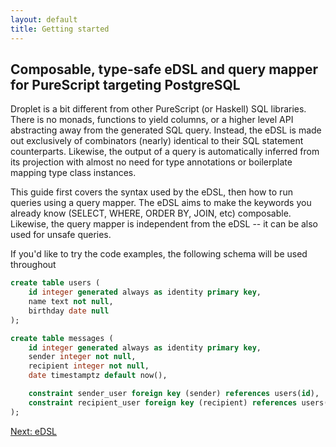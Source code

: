 ```yaml
---
layout: default
title: Getting started
---
```


## Composable, type-safe eDSL and query mapper for PureScript targeting PostgreSQL

Droplet is a bit different from other PureScript (or Haskell) SQL libraries. There is no monads, functions to yield columns, or a higher level API abstracting away from the generated SQL query. Instead, the eDSL is made out exclusively of combinators (nearly) identical to their SQL statement counterparts. Likewise, the output of a query is automatically inferred from its projection with almost no need for type annotations or boilerplate mapping type class instances.

This guide first covers the syntax used by the eDSL, then how to run queries using a query mapper. The eDSL aims to make the keywords you already know (SELECT, WHERE, ORDER BY, JOIN, etc) composable. Likewise, the query mapper is independent from the eDSL -- it can be also used for unsafe queries.

If you'd like to try the code examples, the following schema will be used throughout

```sql
create table users (
    id integer generated always as identity primary key,
    name text not null,
    birthday date null
);

create table messages (
    id integer generated always as identity primary key,
    sender integer not null,
    recipient integer not null,
    date timestamptz default now(),

    constraint sender_user foreign key (sender) references users(id),
    constraint recipient_user foreign key (recipient) references users(id)
);
```


<a href="/edsl" class="direction">Next: eDSL</a>
